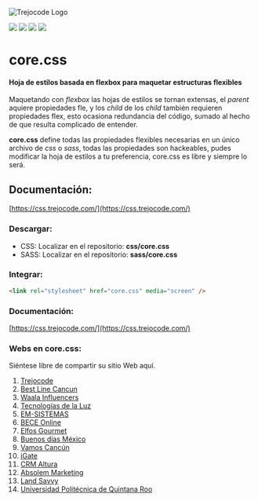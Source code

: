 
![Trejocode Logo](https://www.trejocode.com/app/img/logo.png "trejocode Logo")

![](https://img.shields.io/github/stars/trejocode/css) ![](https://img.shields.io/github/forks/trejocode/css) ![](https://img.shields.io/github/tag/trejocode/css) ![](https://img.shields.io/github/issues/trejocode/css)

# core.css

#### **Hoja de estilos basada en flexbox para maquetar estructuras flexibles**

Maquetando con *flexbox* las hojas de estilos se tornan extensas, el *parent* aquiere propiedades fle, y los *child* de los *child* también requieren propiedades flex, esto ocasiona redundancia del código, sumado al hecho de que resulta complicado de entender.

**core.css** define todas las propiedades flexibles necesarias en un único archivo de *css* o *sass*, todas las propiedades son hackeables, pudes modificar la hoja de estilos a tu preferencia, core.css es libre y siempre lo será.


## Documentación:

[https://css.trejocode.com/](https://css.trejocode.com/)


### Descargar:

* CSS:  Localizar en el repositorio: **css/core.css**
* SASS: Localizar en el repositorio: **sass/core.css**

### Integrar:
```HTML
<link rel="stylesheet" href="core.css" media="screen" />
```
### Documentación:

[https://css.trejocode.com/](https://css.trejocode.com/)

### Webs en core.css:
Siéntese libre de compartir su sitio Web aquí. 
1. [Trejocode](https://www.trejocode.com/ "trejocode")
2. [Best Line Cancun](https://www.bestlinecancun.com/ "Best Line Cancún")
3. [Waala Influencers](https://www.waalainfluencers.com/ "Waala Influencers")
4. [Tecnologías de la Luz](http://www.delaluz.com.mx/ "Tecnologías de la Luz")
5. [EM-SISTEMAS](https://www.em-sistemas.net/ "EM-SISTEMAS")
6. [BECE Online](https://www.beceonline.com/ "BéCé Online")
7. [Elfos Gourmet](https://www.elfosgourmet.eu/ "Elfos Gourmet")
8. [Buenos días México](https://buenosdiasmexico.mx/ "Buenos días México")
9. [Vamos Cancún](https://vamoscancun.com/ "Vamos Cancún")
10. [iGate](https://igate.mx/ "iGate")
11. [CRM Altura](https://crm.alturacancun.com/ "Altura Cancún CRM")
12. [Absolem Marketing](https://www.absolemarketing.com.mx/ "Absolem Marketing")
13. [Land Savvy](https://www.land-savvy.com/promotions/ "Land Savvy")
13. [Universidad Politécnica de Quintana Roo](http://new.upqroo.edu.mx/ "UPQROO")
